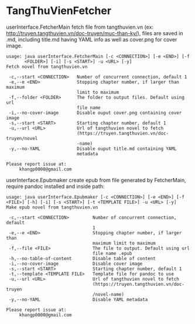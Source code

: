 # TangThuVienFetcher

userInterface.FetcherMain fetch file from tangthuvien.vn (ex: http://truyen.tangthuvien.vn/doc-truyen/muc-than-ky/), files are saved in
.md, including title.md having YAML info as well as cover.png for cover image.

    usage: java userInterface.FetcherMain [-c <CONNECTION>] [-e <END>] [-f
           <FOLDER>] [-i] [-s <START>] -u <URL> [-y]
    Fetch novel from tangthuvien.vn
    
     -c,--start <CONNECTION>   Number of concurrent connection, default 1
     -e,--e <END>              Stopping chapter number, if larger than maximum
                               limit to maximum
     -f,--folder <FOLDER>      The folder to output files. Default using url
                               file name
     -i,--no-cover-image       Disable ouput cover.png containing cover image
     -s,--start <START>        Starting chapter number, default 1
     -u,--url <URL>            Url of tangthuvien novel to fetch
                               (https://truyen.tangthuvien.vn/doc-truyen/novel
                               -name)
     -y,--no-YAML              Disable ouput title.md containing YAML
                               metadata
    
    Please report issue at:
         khangp0000@gmail.com
    

userInterface.Epubmaker create epub from file generated by FetcherMain, require pandoc installed and inside path:

    usage: java userInterface.Epubmaker [-c <CONNECTION>] [-e <END>] [-f <FILE>] [-h] [-i] [-s <START>] [-t <TEMPLATE FILE>] -u <URL> [-y]
    Make epub novel from tangthuvien.vn
    
     -c,--start <CONNECTION>         Number of concurrent connection, default
                                     1
     -e,--e <END>                    Stopping chapter number, if larger than
                                     maximum limit to maximum
     -f,--file <FILE>                The file to output. Default using url
                                     file name .epub
     -h,--no-table-of-content        Disable table of content
     -i,--no-cover-image             Disable cover image
     -s,--start <START>              Starting chapter number, default 1
     -t,--template <TEMPLATE FILE>   Template file for pandoc to use
     -u,--url <URL>                  Url of tangthuvien novel to fetch
                                     (https://truyen.tangthuvien.vn/doc-truyen
                                     /novel-name)
     -y,--no-YAML                    Disable YAML metadata
    
    Please report issue at:
         khangp0000@gmail.com
